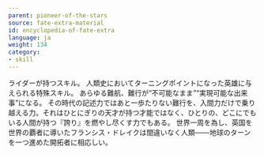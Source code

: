 ```yaml
---
parent: pioneer-of-the-stars
source: fate-extra-material
id: encyclopedia-of-fate-extra
language: ja
weight: 134
category:
- skill
---
```


ライダーが持つスキル。
人類史においてターニングポイントになった英雄に与えられる特殊スキル。
あらゆる難航、難行が“不可能なまま”“実現可能な出来事”になる。
その時代の記述力ではあと一歩たりない難行を、入間力だけで乗り越える力。それはひとにぎりの天才が持つ才能ではなく、ひとりの、どこにでもいる人間が持つ『誇り』を燃やし尽くす力でもある。
世界一周を為し、英国を世界の覇者に導いたフランシス・ドレイクは間違いなく人類───地球のターンを一つ進めた開拓者に相応しい。
